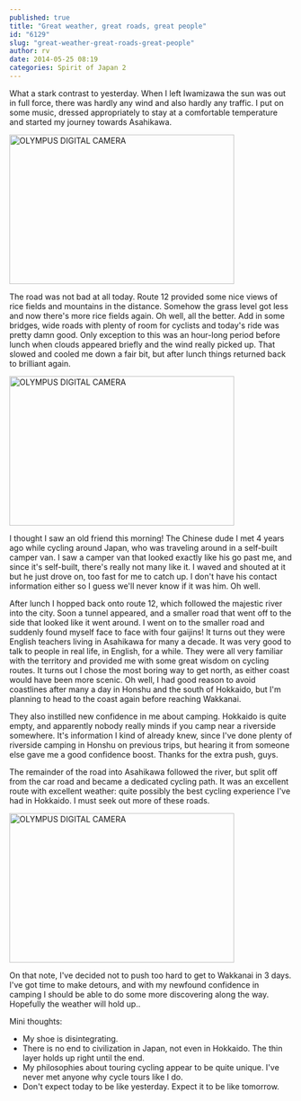 ```yaml
---
published: true
title: "Great weather, great roads, great people"
id: "6129"
slug: "great-weather-great-roads-great-people"
author: rv
date: 2014-05-25 08:19
categories: Spirit of Japan 2
---
```

What a stark contrast to yesterday. When I left Iwamizawa the sun was out in full force, there was hardly any wind and also hardly any traffic. I put on some music, dressed appropriately to stay at a comfortable temperature and started my journey towards Asahikawa.

<a href="https://s3.amazonaws.com/cfwblog/uploads/2014/05/1st.jpg"><img class="aligncenter size-medium wp-image-6131" src="https://s3.amazonaws.com/cfwblog/uploads/2014/05/1st-400x266.jpg" alt="OLYMPUS DIGITAL CAMERA" width="400" height="266" /></a>

The road was not bad at all today. Route 12 provided some nice views of rice fields and mountains in the distance. Somehow the grass level got less and now there's more rice fields again. Oh well, all the better. Add in some bridges, wide roads with plenty of room for cyclists and today's ride was pretty damn good. Only exception to this was an hour-long period before lunch when clouds appeared briefly and the wind really picked up. That slowed and cooled me down a fair bit, but after lunch things returned back to brilliant again.

<a href="https://s3.amazonaws.com/cfwblog/uploads/2014/05/PEN53006.jpg"><img class="aligncenter size-medium wp-image-6132" src="https://s3.amazonaws.com/cfwblog/uploads/2014/05/PEN53006-400x266.jpg" alt="OLYMPUS DIGITAL CAMERA" width="400" height="266" /></a>

I thought I saw an old friend this morning! The Chinese dude I met 4 years ago while cycling around Japan, who was traveling around in a self-built camper van. I saw a camper van that looked exactly like his go past me, and since it's self-built, there's really not many like it. I waved and shouted at it but he just drove on, too fast for me to catch up. I don't have his contact information either so I guess we'll never know if it was him. Oh well.

After lunch I hopped back onto route 12, which followed the majestic river into the city. Soon a tunnel appeared, and a smaller road that went off to the side that looked like it went around. I went on to the smaller road and suddenly found myself face to face with four gaijins! It turns out they were English teachers living in Asahikawa for many a decade. It was very good to talk to people in real life, in English, for a while. They were all very familiar with the territory and provided me with some great wisdom on cycling routes. It turns out I chose the most boring way to get north, as either coast would have been more scenic. Oh well, I had good reason to avoid coastlines after many a day in Honshu and the south of Hokkaido, but I'm planning to head to the coast again before reaching Wakkanai.

They also instilled new confidence in me about camping. Hokkaido is quite empty, and apparently nobody really minds if you camp near a riverside somewhere. It's information I kind of already knew, since I've done plenty of riverside camping in Honshu on previous trips, but hearing it from someone else gave me a good confidence boost. Thanks for the extra push, guys.

The remainder of the road into Asahikawa followed the river, but split off from the car road and became a dedicated cycling path. It was an excellent route with excellent weather: quite possibly the best cycling experience I've had in Hokkaido. I must seek out more of these roads.

<a href="https://s3.amazonaws.com/cfwblog/uploads/2014/05/PEN53082.jpg"><img class="aligncenter size-medium wp-image-6130" src="https://s3.amazonaws.com/cfwblog/uploads/2014/05/PEN53082-400x266.jpg" alt="OLYMPUS DIGITAL CAMERA" width="400" height="266" /></a>

On that note, I've decided not to push too hard to get to Wakkanai in 3 days. I've got time to make detours, and with my newfound confidence in camping I should be able to do some more discovering along the way. Hopefully the weather will hold up..

Mini thoughts:
<ul>
	<li>My shoe is disintegrating.</li>
	<li>There is no end to civilization in Japan, not even in Hokkaido. The thin layer holds up right until the end.</li>
	<li>My philosophies about touring cycling appear to be quite unique. I've never met anyone why cycle tours like I do.</li>
	<li>Don't expect today to be like yesterday. Expect it to be like tomorrow.</li>
</ul>